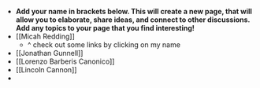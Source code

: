 - __Add your name in brackets below. This will create a new page, that will allow you to elaborate, share ideas, and connect to other discussions. Add any topics to your page that you find interesting!__
- [[Micah Redding]]
    - ^ check out some links by clicking on my name
- [[Jonathan Gunnell]]
- [[Lorenzo Barberis Canonico]]
- [[Lincoln Cannon]]
- 
